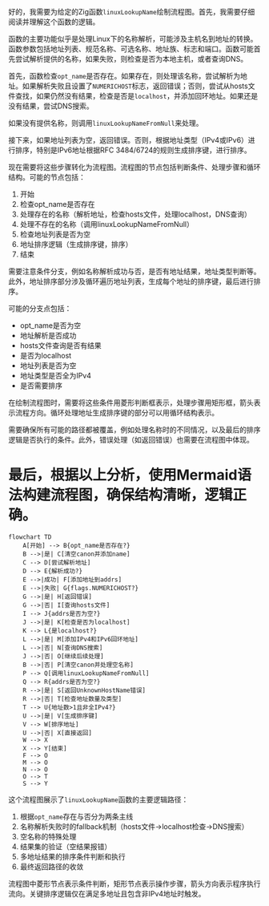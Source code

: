 好的，我需要为给定的Zig函数`linuxLookupName`绘制流程图。首先，我需要仔细阅读并理解这个函数的逻辑。

函数的主要功能似乎是处理Linux下的名称解析，可能涉及主机名到地址的转换。函数参数包括地址列表、规范名称、可选名称、地址族、标志和端口。函数可能首先尝试解析提供的名称，如果失败，则检查是否为本地主机，或者查询DNS。

首先，函数检查`opt_name`是否存在。如果存在，则处理该名称，尝试解析为地址。如果解析失败且设置了`NUMERICHOST`标志，返回错误；否则，尝试从hosts文件查找，如果仍然没有结果，检查是否是`localhost`，并添加回环地址。如果还是没有结果，尝试DNS搜索。

如果没有提供名称，则调用`linuxLookupNameFromNull`来处理。

接下来，如果地址列表为空，返回错误。否则，根据地址类型（IPv4或IPv6）进行排序，特别是IPv6地址根据RFC 3484/6724的规则生成排序键，进行排序。

现在需要将这些步骤转化为流程图。流程图的节点包括判断条件、处理步骤和循环结构。可能的节点包括：

1. 开始
2. 检查opt_name是否存在
3. 处理存在的名称（解析地址，检查hosts文件，处理localhost，DNS查询）
4. 处理不存在的名称（调用linuxLookupNameFromNull）
5. 检查地址列表是否为空
6. 地址排序逻辑（生成排序键，排序）
7. 结束

需要注意条件分支，例如名称解析成功与否，是否有地址结果，地址类型判断等。此外，地址排序部分涉及循环遍历地址列表，生成每个地址的排序键，最后进行排序。

可能的分支点包括：
- opt_name是否为空
- 地址解析是否成功
- hosts文件查询是否有结果
- 是否为localhost
- 地址列表是否为空
- 地址类型是否全为IPv4
- 是否需要排序

在绘制流程图时，需要将这些条件用菱形判断框表示，处理步骤用矩形框，箭头表示流程方向。循环处理地址生成排序键的部分可以用循环结构表示。

需要确保所有可能的路径都被覆盖，例如处理名称时的不同情况，以及最后的排序逻辑是否执行的条件。此外，错误处理（如返回错误）也需要在流程图中体现。

最后，根据以上分析，使用Mermaid语法构建流程图，确保结构清晰，逻辑正确。
================================================
```mermaid
flowchart TD
    A[开始] --> B{opt_name是否存在?}
    B -->|是| C[清空canon并添加name]
    C --> D[尝试解析地址]
    D --> E{解析成功?}
    E -->|成功| F[添加地址到addrs]
    E -->|失败| G{flags.NUMERICHOST?}
    G -->|是| H[返回错误]
    G -->|否| I[查询hosts文件]
    I --> J{addrs是否为空?}
    J -->|是| K[检查是否为localhost]
    K --> L{是localhost?}
    L -->|是| M[添加IPv4和IPv6回环地址]
    L -->|否| N[查询DNS搜索]
    J -->|否| O[继续后续处理]
    B -->|否| P[清空canon并处理空名称]
    P --> Q[调用linuxLookupNameFromNull]
    Q --> R{addrs是否为空?}
    R -->|是| S[返回UnknownHostName错误]
    R -->|否| T[检查地址数量及类型]
    T --> U{地址数>1且非全IPv4?}
    U -->|是| V[生成排序键]
    V --> W[排序地址]
    U -->|否| X[直接返回]
    W --> X
    X --> Y[结束]
    F --> O
    M --> O
    N --> O
    O --> T
    S --> Y
``` 

这个流程图展示了`linuxLookupName`函数的主要逻辑路径：
1. 根据`opt_name`存在与否分为两条主线
2. 名称解析失败时的fallback机制（hosts文件→localhost检查→DNS搜索）
3. 空名称的特殊处理
4. 结果集的验证（空结果报错）
5. 多地址结果的排序条件判断和执行
6. 最终返回路径的收敛

流程图中菱形节点表示条件判断，矩形节点表示操作步骤，箭头方向表示程序执行流向。关键排序逻辑仅在满足多地址且包含非IPv4地址时触发。